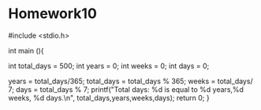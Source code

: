 # Homework10
#include <stdio.h>

int main (){
  
 int total_days = 500;
 int years = 0;
  int weeks = 0;
 int days = 0; 

 years = total_days/365;
 total_days = total_days % 365;
 weeks = total_days/ 7;
 days = total_days % 7;
 printf("Total days: %d is equal to %d years,%d weeks, %d days.\n", total_days,years,weeks,days);
 return 0;
}
